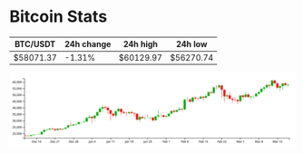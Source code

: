 # Bitcoin Stats

BTC/USDT|24h change|24h high|24h low|
|---|---|---|---|
|$58071.37|-1.31%|$60129.97|$56270.74|

<img src="./chart.svg">
